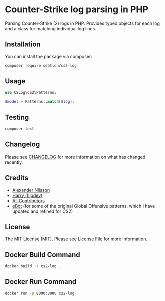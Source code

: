 # Counter-Strike log parsing in PHP

<!-- [![Latest Version on Packagist](https://img.shields.io/packagist/v/hjbdev/cs-log-parser-php.svg?style=flat-square)](https://packagist.org/packages/hjbdev/cs-log-parser-php)
[![Tests](https://img.shields.io/github/actions/workflow/status/hjbdev/cs-log-parser-php/run-tests.yml?branch=main&label=tests&style=flat-square)](https://github.com/hjbdev/cs-log-parser-php/actions/workflows/run-tests.yml)
[![Total Downloads](https://img.shields.io/packagist/dt/hjbdev/cs-log-parser-php.svg?style=flat-square)](https://packagist.org/packages/hjbdev/cs-log-parser-php) -->

Parsing Counter-Strike (2) logs in PHP. Provides typed objects for each log and a class for matching individual log lines.


## Installation

You can install the package via composer:

```bash
composer require seatlon/cs2-log
```

## Usage

```php
use CSLog\CS2\Patterns;

$model = Patterns::match($log);
```

## Testing

```bash
composer test
```

## Changelog

Please see [CHANGELOG](CHANGELOG.md) for more information on what has changed recently.

## Credits

- [Alexander Nilsson](https://github.com/SeatloN)
- [Harry (hjbdev)](https://github.com/hjbdev)
- [All Contributors](../../contributors)
- [eBot](https://github.com/deStrO/eBot-CSGO) (for some of the original Global Offensive patterns, which I have updated and refined for CS2)

## License

The MIT License (MIT). Please see [License File](LICENSE.md) for more information.

## Docker Build Command
```bash
docker build -t cs2-log .
```

## Docker Run Command
```bash
docker run -p 8000:8000 cs2-log
```